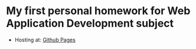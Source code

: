 # My first personal homework for **Web Application Development** subject


- Hosting at: [Github Pages](https://huytunguyenn.github.io/BTCN01_18120254/)